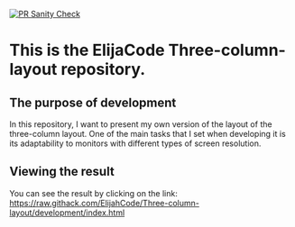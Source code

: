 [![PR Sanity Check](https://github.com/ElijahCode/Three-column-layout/actions/workflows/sanity-check.yml/badge.svg)](https://github.com/ElijahCode/Three-column-layout/actions/workflows/sanity-check.yml)

# This is the ElijaCode Three-column-layout repository.

## The purpose of development

In this repository, I want to present my own version of the layout of the three-column layout. One of the main tasks that I set when developing it is its adaptability to monitors with different types of screen resolution.

## Viewing the result

You can see the result by clicking on the link:  
https://raw.githack.com/ElijahCode/Three-column-layout/development/index.html
